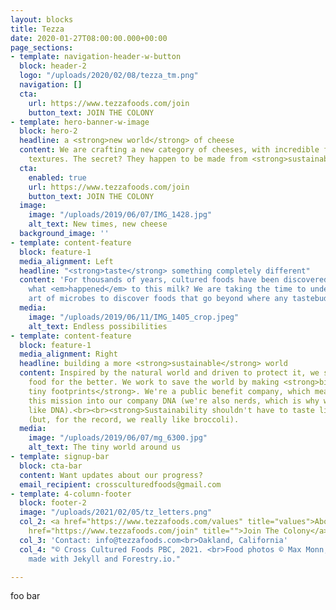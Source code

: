 ```yaml
---
layout: blocks
title: Tezza
date: 2020-01-27T08:00:00.000+00:00
page_sections:
- template: navigation-header-w-button
  block: header-2
  logo: "/uploads/2020/02/08/tezza_tm.png"
  navigation: []
  cta:
    url: https://www.tezzafoods.com/join
    button_text: JOIN THE COLONY
- template: hero-banner-w-image
  block: hero-2
  headline: a <strong>new world</strong> of cheese
  content: We are crafting a new category of cheeses, with incredible flavors and
    textures. The secret? They happen to be made from <strong>sustainable plants</strong>.
  cta:
    enabled: true
    url: https://www.tezzafoods.com/join
    button_text: JOIN THE COLONY
  image:
    image: "/uploads/2019/06/07/IMG_1428.jpg"
    alt_text: New times, new cheese
  background_image: ''
- template: content-feature
  block: feature-1
  media_alignment: Left
  headline: "<strong>taste</strong> something completely different"
  content: 'For thousands of years, cultured foods have been discovered by accident:
    what <em>happened</em> to this milk? We are taking the time to understand the
    art of microbes to discover foods that go beyond where any tastebuds have gone.'
  media:
    image: "/uploads/2019/06/11/IMG_1405_crop.jpeg"
    alt_text: Endless possibilities
- template: content-feature
  block: feature-1
  media_alignment: Right
  headline: building a more <strong>sustainable</strong> world
  content: Inspired by the natural world and driven to protect it, we set out to change
    food for the better. We work to save the world by making <strong>big flavors with
    tiny footprints</strong>. We're a public benefit company, which means we baked
    this mission into our company DNA (we're also nerds, which is why we say things
    like DNA).<br><br><strong>Sustainability shouldn't have to taste like broccoli</strong>
    (but, for the record, we really like broccoli).
  media:
    image: "/uploads/2019/06/07/mg_6300.jpg"
    alt_text: The tiny world around us
- template: signup-bar
  block: cta-bar
  content: Want updates about our progress?
  email_recipient: crossculturedfoods@gmail.com
- template: 4-column-footer
  block: footer-2
  image: "/uploads/2021/02/05/tz_letters.png"
  col_2: <a href="https://www.tezzafoods.com/values" title="values">About Our Values</a><br><a
    href="https://www.tezzafoods.com/join" title="">Join The Colony</a>
  col_3: 'Contact: info@tezzafoods.com<br>Oakland, California'
  col_4: "© Cross Cultured Foods PBC, 2021. <br>Food photos © Max Monn, 2019.<br>Site
    made with Jekyll and Forestry.io."

---
```

foo bar